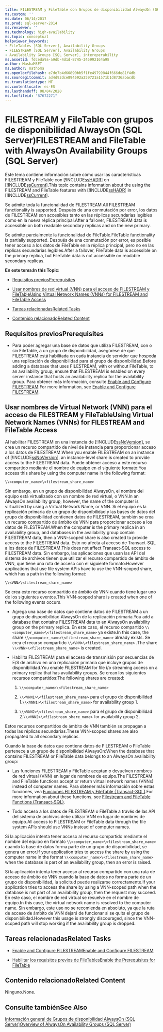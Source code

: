 ```yaml
---
title: FILESTREAM y FileTable con Grupos de disponibilidad AlwaysOn (SQL Server) | Microsoft Docs
ms.custom: ''
ms.date: 06/14/2017
ms.prod: sql-server-2014
ms.reviewer: ''
ms.technology: high-availability
ms.topic: conceptual
helpviewer_keywords:
- FileTables [SQL Server], Availability Groups
- FILESTREAM [SQL Server], Availability Groups
- Availability Groups [SQL Server], interoperability
ms.assetid: fdceda9a-a9db-4d1d-8745-345992164a98
author: MashaMSFT
ms.author: mathoma
ms.openlocfilehash: e7de7b4d66890bb5f1fe49799844f666de81f4db
ms.sourcegitcommit: ad4d92dce894592a259721a1571b1d8736abacdb
ms.translationtype: MT
ms.contentlocale: es-ES
ms.lasthandoff: 08/04/2020
ms.locfileid: "87672271"
---
```

# <a name="filestream-and-filetable-with-alwayson-availability-groups-sql-server"></a><span data-ttu-id="28de6-102">FILESTREAM y FileTable con grupos de disponibilidad AlwaysOn (SQL Server)</span><span class="sxs-lookup"><span data-stu-id="28de6-102">FILESTREAM and FileTable with AlwaysOn Availability Groups (SQL Server)</span></span>
  <span data-ttu-id="28de6-103">Este tema contiene información sobre cómo usar las características FILESTREAM y FileTable con [!INCLUDE[ssHADR](../../../includes/sshadr-md.md)] en [!INCLUDE[ssCurrent](../../../includes/sscurrent-md.md)].</span><span class="sxs-lookup"><span data-stu-id="28de6-103">This topic contains information about the using the FILESTREAM and FileTable features with [!INCLUDE[ssHADR](../../../includes/sshadr-md.md)] in [!INCLUDE[ssCurrent](../../../includes/sscurrent-md.md)].</span></span>  
  
 <span data-ttu-id="28de6-104">Se admite toda la funcionalidad de FILESTREAM.</span><span class="sxs-lookup"><span data-stu-id="28de6-104">All FILESTREAM functionality is supported.</span></span> <span data-ttu-id="28de6-105">Después de una conmutación por error, los datos de FILESTREAM son accesibles tanto en las réplicas secundarias legibles como en la nueva réplica principal.</span><span class="sxs-lookup"><span data-stu-id="28de6-105">After a failover, FILESTREAM data is accessible on both readable secondary replicas and on the new primary.</span></span>  
  
 <span data-ttu-id="28de6-106">Se admite parcialmente la funcionalidad de FileTable.</span><span class="sxs-lookup"><span data-stu-id="28de6-106">FileTable functionality is partially supported.</span></span> <span data-ttu-id="28de6-107">Después de una conmutación por error, es posible tener acceso a los datos de FileTable en la réplica principal, pero no en las réplicas secundarias legibles.</span><span class="sxs-lookup"><span data-stu-id="28de6-107">After a failover, FileTable data is accessible on the primary replica, but FileTable data is not accessible on readable secondary replicas.</span></span>  
  
 <span data-ttu-id="28de6-108">**En este tema:**</span><span class="sxs-lookup"><span data-stu-id="28de6-108">**In this Topic:**</span></span>  
  
-   [<span data-ttu-id="28de6-109">Requisitos previos</span><span class="sxs-lookup"><span data-stu-id="28de6-109">Prerequisites</span></span>](#Prerequisites)  
  
-   [<span data-ttu-id="28de6-110">Usar nombres de red virtual (VNN) para el acceso de FILESTREAM y FileTable</span><span class="sxs-lookup"><span data-stu-id="28de6-110">Using Virtual Network Names (VNNs) for FILESTREAM and FileTable Access</span></span>](#vnn)  
  
-   [<span data-ttu-id="28de6-111">Tareas relacionadas</span><span class="sxs-lookup"><span data-stu-id="28de6-111">Related Tasks</span></span>](#RelatedTasks)  
  
-   [<span data-ttu-id="28de6-112">Contenido relacionado</span><span class="sxs-lookup"><span data-stu-id="28de6-112">Related Content</span></span>](#RelatedContent)  
  
##  <a name="prerequisites"></a><a name="Prerequisites"></a> <span data-ttu-id="28de6-113">Requisitos previos</span><span class="sxs-lookup"><span data-stu-id="28de6-113">Prerequisites</span></span>  
  
-   <span data-ttu-id="28de6-114">Para poder agregar una base de datos que utiliza FILESTREAM, con o sin FileTable, a un grupo de disponibilidad, asegúrese de que FILESTREAM está habilitada en cada instancia de servidor que hospeda una replicación de disponibilidad para el grupo de disponibilidad.</span><span class="sxs-lookup"><span data-stu-id="28de6-114">Before adding a database that uses FILESTREAM, with or without FileTable, to an availability group, ensure that FILESTREAM is enabled on every server instance that hosts an availability replica for the availability group.</span></span> <span data-ttu-id="28de6-115">Para obtener más información, consulte [Enable and Configure FILESTREAM](../../../relational-databases/blob/enable-and-configure-filestream.md).</span><span class="sxs-lookup"><span data-stu-id="28de6-115">For more information, see [Enable and Configure FILESTREAM](../../../relational-databases/blob/enable-and-configure-filestream.md).</span></span>  
  
##  <a name="using-virtual-network-names-vnns-for-filestream-and-filetable-access"></a><a name="vnn"></a><span data-ttu-id="28de6-116">Usar nombres de Virtual Network (VNN) para el acceso de FILESTREAM y FileTable</span><span class="sxs-lookup"><span data-stu-id="28de6-116">Using Virtual Network Names (VNNs) for FILESTREAM and FileTable Access</span></span>  
 <span data-ttu-id="28de6-117">Al habilitar FILESTREAM en una instancia de [!INCLUDE[ssNoVersion](../../../includes/ssnoversion-md.md)], se crea un recurso compartido de nivel de instancia para proporcionar acceso a los datos de FILESTREAM.</span><span class="sxs-lookup"><span data-stu-id="28de6-117">When you enable FILESTREAM on an instance of [!INCLUDE[ssNoVersion](../../../includes/ssnoversion-md.md)], an instance-level share is created to provide access to the FILESTREAM data.</span></span> <span data-ttu-id="28de6-118">Puede obtener acceso a este recurso compartido mediante el nombre de equipo en el siguiente formato:</span><span class="sxs-lookup"><span data-stu-id="28de6-118">You access this share by using the computer name in the following format:</span></span>  
  
 `\\<computer_name>\<filestream_share_name>`  
  
 <span data-ttu-id="28de6-119">Sin embargo, en un grupo de disponibilidad AlwaysOn, el nombre del equipo está virtualizado con un nombre de red virtual, o VNN.</span><span class="sxs-lookup"><span data-stu-id="28de6-119">In an AlwaysOn availability group, however, the name of the computer is virtualized by using a Virtual Network Name, or VNN.</span></span> <span data-ttu-id="28de6-120">Si el equipo es la replicación primaria de un grupo de disponibilidad y las bases de datos del grupo de disponibilidad contienen datos de FILESTREAM, también se crea un recurso compartido de ámbito de VNN para proporcionar acceso a los datos de FILESTREAM.</span><span class="sxs-lookup"><span data-stu-id="28de6-120">When the computer is the primary replica in an availability group, and databases in the availability group contain FILESTREAM data, then a VNN-scoped share is also created to provide access to the FILESTREAM data.</span></span> <span data-ttu-id="28de6-121">Esto no afecta al acceso de Transact-SQL a los datos de FILESTREAM.</span><span class="sxs-lookup"><span data-stu-id="28de6-121">This does not affect Transact-SQL access to FILESTREAM data.</span></span> <span data-ttu-id="28de6-122">Sin embargo, las aplicaciones que usan las API del sistema de archivos tienen que utilizar el recurso compartido de ámbito de VNN, que tiene una ruta de acceso con el siguiente formato:</span><span class="sxs-lookup"><span data-stu-id="28de6-122">However applications that use file system APIs have to use the VNN-scoped share, which has a path in the following format:</span></span>  
  
 `\\<VNN>\<filestream_share_name>`  
  
 <span data-ttu-id="28de6-123">Se crea este recurso compartido de ámbito de VNN cuando tiene lugar uno de los siguientes eventos.</span><span class="sxs-lookup"><span data-stu-id="28de6-123">This VNN-scoped share is created when one of the following events occurs.</span></span>  
  
-   <span data-ttu-id="28de6-124">Agrega una base de datos que contiene datos de FILESTREAM a un grupo de disponibilidad AlwaysOn de la replicación primaria.</span><span class="sxs-lookup"><span data-stu-id="28de6-124">You add a database that contains FILESTREAM data to an AlwaysOn availability group on the primary replica.</span></span> <span data-ttu-id="28de6-125">En este caso, el recurso compartido `\\<computer_name>\<filestream_share_name>` ya existe.</span><span class="sxs-lookup"><span data-stu-id="28de6-125">In this case, the share `\\<computer_name>\<filestream_share_name>` already exists.</span></span> <span data-ttu-id="28de6-126">Se crea el recurso compartido `\\<VNN>\<filestream_share_name>` .</span><span class="sxs-lookup"><span data-stu-id="28de6-126">The share `\\<VNN>\<filestream_share_name>` is created.</span></span>  
  
-   <span data-ttu-id="28de6-127">Habilita FILESTREAM para el acceso de transmisión por secuencias de E/S de archivo en una replicación primaria que incluye grupos de disponibilidad.</span><span class="sxs-lookup"><span data-stu-id="28de6-127">You enable FILESTREAM for file i/o streaming access on a primary replica that has availability groups.</span></span> <span data-ttu-id="28de6-128">Se crean los siguientes recursos compartidos:</span><span class="sxs-lookup"><span data-stu-id="28de6-128">The following shares are created:</span></span>  
  
    1.  `\\<computer_name>\<filestream_share_name>`  
  
    2.  <span data-ttu-id="28de6-129">`\\<VNN1>\<filestream_share_name>` para el grupo de disponibilidad 1.</span><span class="sxs-lookup"><span data-stu-id="28de6-129">`\\<VNN1>\<filestream_share_name>` for availability group 1.</span></span>  
  
    3.  <span data-ttu-id="28de6-130">`\\<VNN2>\<filestream_share_name>` para el grupo de disponibilidad 2.</span><span class="sxs-lookup"><span data-stu-id="28de6-130">`\\<VNN2>\<filestream_share_name>` for availability group 2.</span></span>  
  
 <span data-ttu-id="28de6-131">Estos recursos compartidos de ámbito de VNN también se propagan a todas las réplicas secundarias.</span><span class="sxs-lookup"><span data-stu-id="28de6-131">These VNN-scoped shares are also propagated to all secondary replicas.</span></span>  
  
 <span data-ttu-id="28de6-132">Cuando la base de datos que contiene datos de FILESTREAM o FileTable pertenece a un grupo de disponibilidad AlwaysOn:</span><span class="sxs-lookup"><span data-stu-id="28de6-132">When the database that contains FILESTREAM or FileTable data belongs to an AlwaysOn availability group:</span></span>  
  
-   <span data-ttu-id="28de6-133">Las funciones FILESTREAM y FileTable aceptan o devuelven nombres de red virtual (VNN) en lugar de nombres de equipo.</span><span class="sxs-lookup"><span data-stu-id="28de6-133">The FILESTREAM and FileTable functions accept or return virtual network names (VNNs) instead of computer names.</span></span> <span data-ttu-id="28de6-134">Para obtener más información sobre estas funciones, vea [Funciones FILESTREAM y FileTable &#40;Transact-SQL&#41;](/sql/relational-databases/system-functions/filestream-and-filetable-functions-transact-sql).</span><span class="sxs-lookup"><span data-stu-id="28de6-134">For more information about these functions, see [Filestream and FileTable Functions &#40;Transact-SQL&#41;](/sql/relational-databases/system-functions/filestream-and-filetable-functions-transact-sql).</span></span>  
  
-   <span data-ttu-id="28de6-135">Todo acceso a los datos de FILESTREAM o FileTable a través de las API del sistema de archivos debe utilizar VNN en lugar de nombres de equipo.</span><span class="sxs-lookup"><span data-stu-id="28de6-135">All access to FILESTREAM or FileTable data through the file system APIs should use VNNs instead of computer names.</span></span>  
  
 <span data-ttu-id="28de6-136">Si la aplicación intenta tener acceso al recurso compartido mediante el nombre del equipo en formato `\\<computer_name>\<filestream_share_name>` cuando la base de datos forma parte de un grupo de disponibilidad, se genera un error.</span><span class="sxs-lookup"><span data-stu-id="28de6-136">If your application tries to access the share by using the computer name in the format `\\<computer_name>\<filestream_share_name>` when the database is part of an availability group, then an error is raised.</span></span>  
  
 <span data-ttu-id="28de6-137">Si la aplicación intenta tener acceso al recurso compartido con una ruta de acceso de ámbito de VNN cuando la base de datos no forma parte de un grupo de disponibilidad, la solicitud puede realizarse correctamente.</span><span class="sxs-lookup"><span data-stu-id="28de6-137">If your application tries to access the share by using a VNN-scoped path when the database is not part of an availability group, then the request may succeed.</span></span> <span data-ttu-id="28de6-138">En este caso, el nombre de red virtual se resuelve en el nombre de equipo.</span><span class="sxs-lookup"><span data-stu-id="28de6-138">In this case, the virtual network name is resolved to the computer name.</span></span> <span data-ttu-id="28de6-139">Sin embargo, este uso no se recomienda en absoluto, ya que la ruta de acceso de ámbito de VNN dejará de funcionar si se quita el grupo de disponibilidad.</span><span class="sxs-lookup"><span data-stu-id="28de6-139">However this usage is strongly discouraged, since the VNN-scoped path will stop working if the availability group is dropped.</span></span>  
  
##  <a name="related-tasks"></a><a name="RelatedTasks"></a> <span data-ttu-id="28de6-140">Tareas relacionadas</span><span class="sxs-lookup"><span data-stu-id="28de6-140">Related Tasks</span></span>  
  
-   [<span data-ttu-id="28de6-141">Enable and Configure FILESTREAM</span><span class="sxs-lookup"><span data-stu-id="28de6-141">Enable and Configure FILESTREAM</span></span>](../../../relational-databases/blob/enable-and-configure-filestream.md)  
  
-   [<span data-ttu-id="28de6-142">Habilitar los requisitos previos de FileTables</span><span class="sxs-lookup"><span data-stu-id="28de6-142">Enable the Prerequisites for FileTable</span></span>](../../../relational-databases/blob/enable-the-prerequisites-for-filetable.md)  
  
##  <a name="related-content"></a><a name="RelatedContent"></a> <span data-ttu-id="28de6-143">Contenido relacionado</span><span class="sxs-lookup"><span data-stu-id="28de6-143">Related Content</span></span>  
 <span data-ttu-id="28de6-144">Ninguno.</span><span class="sxs-lookup"><span data-stu-id="28de6-144">None.</span></span>  
  
## <a name="see-also"></a><span data-ttu-id="28de6-145">Consulte también</span><span class="sxs-lookup"><span data-stu-id="28de6-145">See Also</span></span>  
 [<span data-ttu-id="28de6-146">Información general de Grupos de disponibilidad AlwaysOn &#40;SQL Server&#41;</span><span class="sxs-lookup"><span data-stu-id="28de6-146">Overview of AlwaysOn Availability Groups &#40;SQL Server&#41;</span></span>](overview-of-always-on-availability-groups-sql-server.md)  
  
  
